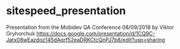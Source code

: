 # sitespeed_presentation

Presentation from the Mobidev QA Conference 08/09/2018
by Viktor Gryhorchuk
https://docs.google.com/presentation/d/1CQ9C-Jatx08wEazdoz145dAqrf52eaDRKCtcQnPJ7b8/edit?usp=sharing
